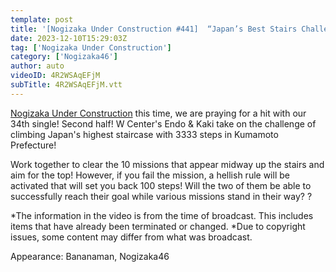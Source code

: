 ```yaml
---
template: post
title: '[Nogizaka Under Construction #441]  “Japan’s Best Stairs Challenge Part 2” 2023.12.10 OA'
date: 2023-12-10T15:29:03Z
tag: ['Nogizaka Under Construction']
category: ['Nogizaka46']
author: auto 
videoID: 4R2WSAqEFjM
subTitle: 4R2WSAqEFjM.vtt
---
```

[Nogizaka Under Construction](/tag/nogizaka-under-construction/) this time, we are praying for a hit with our 34th single! Second half! W Center's Endo & Kaki take on the challenge of climbing Japan's highest staircase with 3333 steps in Kumamoto Prefecture!

Work together to clear the 10 missions that appear midway up the stairs and aim for the top! However, if you fail the mission, a hellish rule will be activated that will set you back 100 steps! Will the two of them be able to successfully reach their goal while various missions stand in their way? ?

*The information in the video is from the time of broadcast. This includes items that have already been terminated or changed.
*Due to copyright issues, some content may differ from what was broadcast.

Appearance: Bananaman, Nogizaka46
